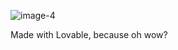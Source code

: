 ![image-4](https://github.com/user-attachments/assets/f9267df2-b532-4c56-91dc-ac462d3e212f)

Made with Lovable, because oh wow?
